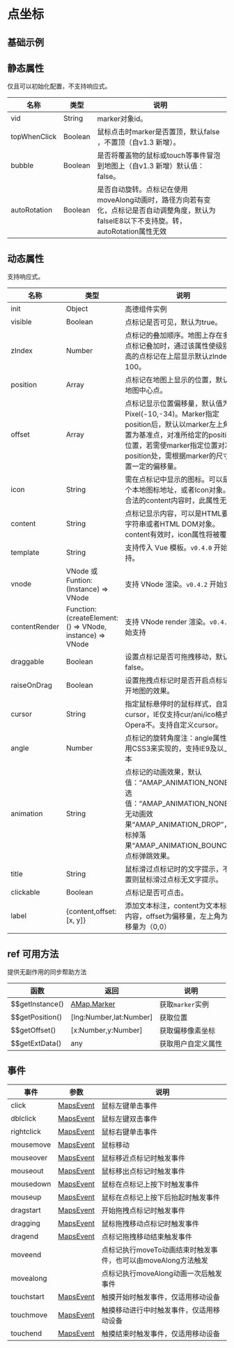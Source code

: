 # 点坐标

## 基础示例

<vuep template="#example"></vuep>

<script v-pre type="text/x-template" id="example">

  <template>
    <div class="amap-page-container">
      <el-amap vid="amapDemo" :zoom="zoom" :center="center" class="amap-demo">
        <el-amap-marker vid="component-marker" :position="componentMarker.position" :content-render="componentMarker.contentRender" ></el-amap-marker>
        <el-amap-marker v-for="(marker, index) in markers" :position="marker.position" :events="marker.events" :visible="marker.visible" :draggable="marker.draggable" :vid="index"></el-amap-marker>
      </el-amap>
      <div class="toolbar">
        <button type="button" name="button" v-on:click="toggleVisible">toggle first marker</button>
        <button type="button" name="button" v-on:click="changePosition">change position</button>
        <button type="button" name="button" v-on:click="chnageDraggle">change draggle</button>
        <button type="button" name="button" v-on:click="addMarker">add marker</button>
        <button type="button" name="button" v-on:click="removeMarker">remove marker</button>
      </div>
    </div>
  </template>

  <style>
    .amap-demo {
      height: 300px;
    }
  </style>

  <script>
    const exampleComponents = {
      props: ['text'],
      template: `<div>text from  parent: {{text}}</div>`
    }
    module.exports = {
      name: 'amap-page',
      data() {
        return {
          count: 1,
          slotStyle: {
            padding: '2px 8px',
            background: '#eee',
            color: '#333',
            border: '1px solid #aaa'
          },
          zoom: 14,
          center: [121.5273285, 31.21515044],
          markers: [
            {
              position: [121.5273285, 31.21515044],
              events: {
                click: () => {
                  alert('click marker');
                },
                dragend: (e) => {
                  console.log('---event---: dragend')
                  this.markers[0].position = [e.lnglat.lng, e.lnglat.lat];
                }
              },
              visible: true,
              draggable: false,
              template: '<span>1</span>',
            }
          ],
          renderMarker: {
            position: [121.5273285, 31.21715058],
            contentRender: (h, instance) => {
              // if use jsx you can write in this
              // return <div style={{background: '#80cbc4', whiteSpace: 'nowrap', border: 'solid #ddd 1px', color: '#f00'}} onClick={() => ...}>marker inner text</div>
              return h(
                'div',
                {
                  style: {background: '#80cbc4', whiteSpace: 'nowrap', border: 'solid #ddd 1px', color: '#f00'},
                  on: {
                    click: () => {
                      const position = this.renderMarker.position;
                      this.renderMarker.position = [position[0] + 0.002, position[1] - 0.002];
                    }
                  }
                },
                ['marker inner text']
              )
            }
          },
          componentMarker: {
            position: [121.5273285, 31.21315058],
            contentRender: (h, instance) => h(exampleComponents,{style: {backgroundColor: '#fff'}, props: {text: 'father is here'}}, ['xxxxxxx'])
          },
          slotMarker: {
            position: [121.5073285, 31.21715058]
          }
        };
      },
      methods: {
        onClick() {
          this.count += 1;
        },
        changePosition() {
          let position = this.markers[0].position;
          this.markers[0].position = [position[0] + 0.002, position[1] - 0.002];
        },
        chnageDraggle() {
          let draggable = this.markers[0].draggable;
          this.markers[0].draggable = !draggable;
        },
        toggleVisible() {
          let visableVar = this.markers[0].visible;
          this.markers[0].visible = !visableVar;
        },
        addMarker() {
          let marker = {
            position: [121.5273285 + (Math.random() - 0.5) * 0.02, 31.21515044 + (Math.random() - 0.5) * 0.02]
          };
          this.markers.push(marker);
        },
        removeMarker() {
          if (!this.markers.length) return;
          this.markers.splice(this.markers.length - 1, 1);
        }
      }
    };
  </script>

</script>


## 静态属性
仅且可以初始化配置，不支持响应式。

名称 | 类型 | 说明
---|---|---|
vid | String | marker对象id。
topWhenClick | Boolean | 鼠标点击时marker是否置顶，默认false ，不置顶（自v1.3 新增）。
bubble | Boolean | 是否将覆盖物的鼠标或touch等事件冒泡到地图上（自v1.3 新增）默认值：false。
autoRotation | Boolean | 是否自动旋转。点标记在使用moveAlong动画时，路径方向若有变化，点标记是否自动调整角度，默认为falseIE8以下不支持旋。转，autoRotation属性无效

## 动态属性
支持响应式。

名称 | 类型 | 说明
---|---|---|
init | Object | 高德组件实例
visible | Boolean | 点标记是否可见，默认为true。
zIndex | Number | 点标记的叠加顺序。地图上存在多个点标记叠加时，通过该属性使级别较高的点标记在上层显示默认zIndex：100。
position | Array | 点标记在地图上显示的位置，默认为地图中心点。
offset | Array | 点标记显示位置偏移量，默认值为Pixel(-10,-34)。Marker指定position后，默认以marker左上角位置为基准点，对准所给定的position位置，若需使marker指定位置对准在position处，需根据marker的尺寸设置一定的偏移量。
icon | String | 需在点标记中显示的图标。可以是一个本地图标地址，或者Icon对象。有合法的content内容时，此属性无效。
content | String | 点标记显示内容，可以是HTML要素字符串或者HTML DOM对象。content有效时，icon属性将被覆盖。
template | String | 支持传入 Vue 模板。`v0.4.0` 开始支持。
vnode | VNode 或 Funtion: (Instance) => VNode | 支持 VNode 渲染。`v0.4.2` 开始支持
contentRender | Function: (createElement: () => VNode, instance) => VNode | 支持 VNode render 渲染。`v0.4.3` 开始支持
draggable | Boolean | 设置点标记是否可拖拽移动，默认为false。
raiseOnDrag | Boolean | 设置拖拽点标记时是否开启点标记离开地图的效果。
cursor | String | 指定鼠标悬停时的鼠标样式，自定义cursor，IE仅支持cur/ani/ico格式，Opera不。支持自定义cursor。
angle | Number | 点标记的旋转角度注：angle属性是使用CSS3来实现的，支持IE9及以上版本
animation | String | 点标记的动画效果，默认值：“AMAP_ANIMATION_NONE”可选值：“AMAP_ANIMATION_NONE”，无动画效果“AMAP_ANIMATION_DROP”，点标掉落果“AMAP_ANIMATION_BOUNCE”，点标弹跳效果。
title | String | 鼠标滑过点标记时的文字提示，不设置则鼠标滑过点标无文字提示。
clickable | Boolean | 点标记是否可点击。
label | {content,offset: [x, y]} | 添加文本标注，content为文本标注的内容，offset为偏移量，左上角为偏移量为（0,0）

## ref 可用方法
提供无副作用的同步帮助方法

函数 | 返回 | 说明
---|---|---|
$$getInstance() | [AMap.Marker](http://lbs.amap.com/api/javascript-api/reference/overlay#Marker) | 获取`marker`实例
$$getPosition() | [lng:Number,lat:Number] | 获取位置
$$getOffset()   |  [x:Number,y:Number]    | 获取偏移像素坐标
$$getExtData()   | any | 获取用户自定义属性

## 事件

事件 | 参数 | 说明
---|---|---|
click | [MapsEvent](http://lbs.amap.com/api/javascript-api/reference/event/#MapsEvent) | 鼠标左键单击事件
dblclick | [MapsEvent](http://lbs.amap.com/api/javascript-api/reference/event/#MapsEvent) | 鼠标左键双击事件
rightclick | [MapsEvent](http://lbs.amap.com/api/javascript-api/reference/event/#MapsEvent) | 鼠标右键单击事件
mousemove | [MapsEvent](http://lbs.amap.com/api/javascript-api/reference/event/#MapsEvent) | 鼠标移动
mouseover | [MapsEvent](http://lbs.amap.com/api/javascript-api/reference/event/#MapsEvent) | 鼠标移近点标记时触发事件
mouseout | [MapsEvent](http://lbs.amap.com/api/javascript-api/reference/event/#MapsEvent) | 鼠标移出点标记时触发事件
mousedown | [MapsEvent](http://lbs.amap.com/api/javascript-api/reference/event/#MapsEvent) | 鼠标在点标记上按下时触发事件
mouseup | [MapsEvent](http://lbs.amap.com/api/javascript-api/reference/event/#MapsEvent) | 鼠标在点标记上按下后抬起时触发事件
dragstart | [MapsEvent](http://lbs.amap.com/api/javascript-api/reference/event/#MapsEvent) | 开始拖拽点标记时触发事件
dragging | [MapsEvent](http://lbs.amap.com/api/javascript-api/reference/event/#MapsEvent) | 鼠标拖拽移动点标记时触发事件
dragend | [MapsEvent](http://lbs.amap.com/api/javascript-api/reference/event/#MapsEvent) | 点标记拖拽移动结束触发事件
moveend |  | 点标记执行moveTo动画结束时触发事件，也可以由moveAlong方法触发
movealong |  | 点标记执行moveAlong动画一次后触发事件
touchstart | [MapsEvent](http://lbs.amap.com/api/javascript-api/reference/event/#MapsEvent) | 触摸开始时触发事件，仅适用移动设备
touchmove | [MapsEvent](http://lbs.amap.com/api/javascript-api/reference/event/#MapsEvent) | 触摸移动进行中时触发事件，仅适用移动设备
touchend | [MapsEvent](http://lbs.amap.com/api/javascript-api/reference/event/#MapsEvent) | 触摸结束时触发事件，仅适用移动设备
